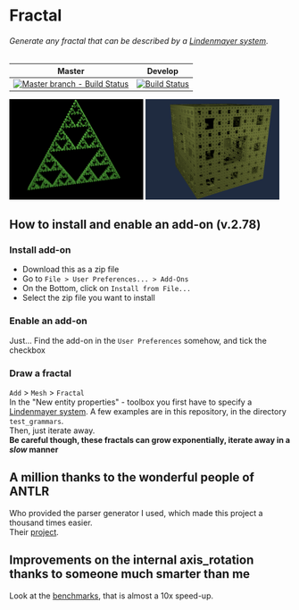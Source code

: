 # Fractal
###### Generate any fractal that can be described by a [Lindenmayer system](https://en.wikipedia.org/wiki/L-system).

| Master | Develop |
| --- | --- |
| [![Master branch - Build Status](https://travis-ci.org/corrodedHash/blender-fractals.svg?branch=master)](https://travis-ci.org/corrodedHash/blender-fractals) | [![Build Status](https://travis-ci.org/corrodedHash/blender-fractals.svg?branch=develop)](https://travis-ci.org/corrodedHash/blender-fractals) |

<img src="images/sierpinski.png" width="240"></img>
<img src="images/menge.png" width="240"></img>
## How to install and enable an add-on (v.2.78)

### Install add-on

- Download this as a zip file
- Go to `File > User Preferences... > Add-Ons`
- On the Bottom, click on `Install from File...`
- Select the zip file you want to install

### Enable an add-on

Just... Find the add-on in the `User Preferences` somehow, and tick the checkbox

### Draw a fractal

`Add` > `Mesh` > `Fractal`<br>
In the "New entity properties" - toolbox you first have to specify a [Lindenmayer system](https://en.wikipedia.org/wiki/L-system). A few examples are in this repository, in the directory `test_grammars`.<br>
Then, just iterate away.<br>
**Be careful though, these fractals can grow exponentially, iterate away in a _slow_ manner**

## A million thanks to the wonderful people of ANTLR

Who provided the parser generator I used, which made this project a thousand times easier.<br>
Their [project](http://www.antlr.org/).

## Improvements on the internal axis_rotation thanks to someone much smarter than me
Look at the [benchmarks](docs/axis_rotate.txt), that is almost a 10x speed-up.
